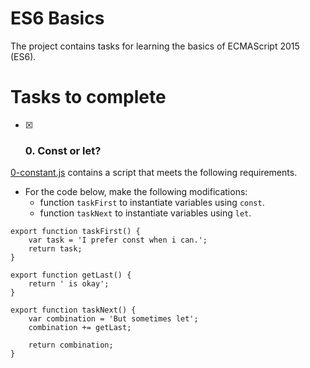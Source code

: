 # ES6 Basics
The project contains tasks for learning the basics of ECMAScript 2015 (ES6).

# Tasks to complete
- [x] ### 0. Const or let?
<u>0-constant.js</u> contains a script that meets the following requirements.
* For the code below, make the following modifications:
    - function `taskFirst` to instantiate variables using `const`.
    - function `taskNext` to instantiate variables using `let`.
``` 
export function taskFirst() {
    var task = 'I prefer const when i can.';
    return task;
}

export function getLast() {
    return ' is okay';
}

export function taskNext() {
    var combination = 'But sometimes let';
    combination += getLast;

    return combination;
} 
```




